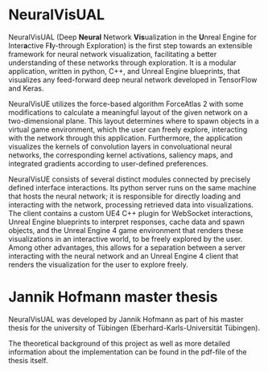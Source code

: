 # NeuralVisUAL

NeuralVisUAL (Deep **Neural** Network **Vis**ualization in the **U**nreal Engine for Inter**a**ctive F**l**y-through Exploration) is the first step towards an extensible framework for neural network visualization, facilitating a better understanding of these networks through exploration.
It is a modular application, written in python, C++, and Unreal Engine blueprints, that visualizes any feed-forward deep neural network developed in TensorFlow and Keras.

NeuralVisUE utilizes the force-based algorithm ForceAtlas 2 with some modifications to calculate a meaningful layout of the given network on a two-dimensional plane.
This layout determines where to spawn objects in a virtual game environment, which the user can freely explore, interacting with the network through this application.
Furthermore, the application visualizes the kernels of convolution layers in convoluational neural networks, the corresponding kernel activations, saliency maps, and integrated gradients according to user-defined preferences.

NeuralVisUE consists of several distinct modules connected by precisely defined interface interactions.
Its python server runs on the same machine that hosts the neural network; it is responsible for directly loading and interacting with the network, processing retrieved data into visualizations.
The client contains a custom UE4 C++ plugin for WebSocket interactions, Unreal Engine blueprints to interpret responses, cache data and spawn objects, and the Unreal Engine 4 game environment that renders these visualizations in an interactive world, to be freely explored by the user.
Among other advantages, this allows for a separation between a server interacting with the neural network and an Unreal Engine 4 client that renders the visualization for the user to explore freely.

# Jannik Hofmann master thesis

NeuralVisUAL was developed by Jannik Hofmann as part of his master thesis for the university of Tübingen (Eberhard-Karls-Universität Tübingen).

The theoretical background of this project as well as more detailed information about the implementation can be found in the pdf-file of the thesis itself.
